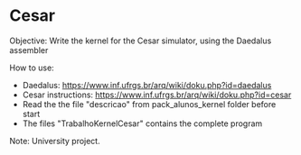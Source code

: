 # Cesar
Objective: Write the kernel for the Cesar simulator, using the Daedalus assembler

How to use:

- Daedalus: https://www.inf.ufrgs.br/arq/wiki/doku.php?id=daedalus
- Cesar instructions: https://www.inf.ufrgs.br/arq/wiki/doku.php?id=cesar
- Read the the file "descricao" from pack_alunos_kernel folder before start
- The files "TrabalhoKernelCesar" contains the complete program

Note: University project.
